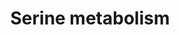 ---
annotations:
- type: Disease Ontology
  value: PSPH deficiency
- type: Pathway Ontology
  value: serine metabolic pathway
- type: Disease Ontology
  value: PHGDH deficiency
- type: Disease Ontology
  value: PSAT deficiency
- type: Disease Ontology
  value: inherited metabolic disorder
authors:
- Akutmon
- DeSl
- Khanspers
- Yasminomar
- Egonw
- Eweitz
- Fehrhart
- Finterly
communities:
- Lipids
- IEM
- RareDiseases
description: This pathway shows disorders related to serine metabolism. Disorders
  resulting from an enzyme defect are highlighted in pink. This pathway was inspired
  by Chapter 5 (ed. 4) from the book of Blau (ISBN 3642403360 (978-3642403361)), Fig.
  5.2.
last-edited: 2021-11-30
organisms:
- Homo sapiens
redirect_from:
- /index.php/Pathway:WP4688
- /instance/WP4688
schema-jsonld:
- '@context': https://schema.org/
  '@id': https://wikipathways.github.io/pathways/WP4688.html
  '@type': Dataset
  creator:
    '@type': Organization
    name: WikiPathways
  description: This pathway shows disorders related to serine metabolism. Disorders
    resulting from an enzyme defect are highlighted in pink. This pathway was inspired
    by Chapter 5 (ed. 4) from the book of Blau (ISBN 3642403360 (978-3642403361)),
    Fig. 5.2.
  keywords:
  - TYMS
  - 3-Phosphohydroxypyruvate
  - glycolysis
  - (2R)-3-phosphoglycerate
  - H+
  - Mg2+
  - D-Glyceraldehyde 3-phosphate
  - SHMT2
  - 2-Ketoglutarate
  - Pi
  - D-serine
  - pyruvate
  - DHFR
  - dUMP
  - 3-Phosphoserine
  - ceramides
  - H2O
  - L-serine
  - NADH
  - PSPH
  - Glycine
  - Phosphatidylserine
  - THF
  - PSAT1
  - PHGDH
  - glucose
  - glutamate
  - DHF
  - sphingolipids
  - SR
  - dTMP
  - PLP
  - Methylene-THF
  - SHMT1
  - NAD+
  license: CC0
  name: Serine metabolism
seo: CreativeWork
title: Serine metabolism
wpid: WP4688
---